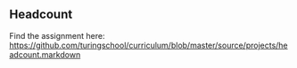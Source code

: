 ## Headcount

Find the assignment here: https://github.com/turingschool/curriculum/blob/master/source/projects/headcount.markdown
